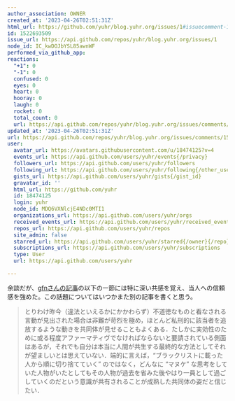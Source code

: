```yaml
---
author_association: OWNER
created_at: '2023-04-26T02:51:31Z'
html_url: https://github.com/yuhr/blog.yuhr.org/issues/1#issuecomment-1522693509
id: 1522693509
issue_url: https://api.github.com/repos/yuhr/blog.yuhr.org/issues/1
node_id: IC_kwDOJbYSL85awnWF
performed_via_github_app: 
reactions:
  "+1": 0
  "-1": 0
  confused: 0
  eyes: 0
  heart: 0
  hooray: 0
  laugh: 0
  rocket: 0
  total_count: 0
  url: https://api.github.com/repos/yuhr/blog.yuhr.org/issues/comments/1522693509/reactions
updated_at: '2023-04-26T02:51:31Z'
url: https://api.github.com/repos/yuhr/blog.yuhr.org/issues/comments/1522693509
user:
  avatar_url: https://avatars.githubusercontent.com/u/18474125?v=4
  events_url: https://api.github.com/users/yuhr/events{/privacy}
  followers_url: https://api.github.com/users/yuhr/followers
  following_url: https://api.github.com/users/yuhr/following{/other_user}
  gists_url: https://api.github.com/users/yuhr/gists{/gist_id}
  gravatar_id: ''
  html_url: https://github.com/yuhr
  id: 18474125
  login: yuhr
  node_id: MDQ6VXNlcjE4NDc0MTI1
  organizations_url: https://api.github.com/users/yuhr/orgs
  received_events_url: https://api.github.com/users/yuhr/received_events
  repos_url: https://api.github.com/users/yuhr/repos
  site_admin: false
  starred_url: https://api.github.com/users/yuhr/starred{/owner}{/repo}
  subscriptions_url: https://api.github.com/users/yuhr/subscriptions
  type: User
  url: https://api.github.com/users/yuhr

---
```

余談だが、[gfnさんの記事](https://gfngfn.github.io/ja/posts/2022-05-09-preliminary-remarks/)の以下の一節には特に深い共感を覚え、当人への信頼感を強めた。この話題についてはいつかまた別の記事を書くと思う。

> とりわけ昨今（違法といえるかにかかわらず）不道徳なものと看なされる言動が見出された場合は非難が苛烈を極め，ほとんど私刑的に該当者を追放するような動きを共同体が見せることもよくある．たしかに実効性のために或る程度アファーマティヴでなければならないと要請されている側面はあるが，それでも自分は本当に人間が共生する最終的な方法としてそれが望ましいとは思えていない．端的に言えば，“ブラックリストに載った人から順に切り捨てていく” のではなく，どんなに “マヌケ” な思考をしていた人物がいたとしてもその人物が過去を省みた後やはり一員として過ごしていくのだという意識が共有されることが成熟した共同体の姿だと信じたい．